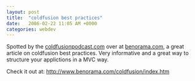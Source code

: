 ```yaml
---
layout: post
title:  "coldfusion best practices"
date:   2006-02-22 11:05 AM +0000
categories: webdev
---
```

<p>Spotted by the <a target="_blank" href="http://www.coldfusionpodcast.com/">coldfusionpodcast.com</a> over at <a target="_blank" href="http://www.benorama.com">benorama.com</a>, a great article on coldfusion best practices. Very informative and a great way to structure your applictions in a MVC way.</p>
<p>Check it out at: <a target="_blank" href="http://www.benorama.com/coldfusion/index.htm">http://www.benorama.com/coldfusion/index.htm</a></p>